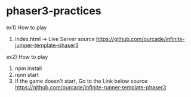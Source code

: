 # phaser3-practices
ex1)
How to play 
1. index.html -> Live Server
source https://github.com/ourcade/infinite-jumper-template-phaser3

ex2)
How to play
1. npm install
2. npm start
3. If the game doesn't start, Go to the Link below
source https://github.com/ourcade/infinite-runner-template-phaser3
